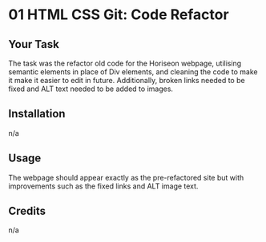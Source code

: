 # 01 HTML CSS Git: Code Refactor

## Your Task

The task was the refactor old code for the Horiseon webpage, utilising semantic elements in place of Div elements, and cleaning the code to make it make it easier to edit in future.  Additionally, broken links needed to be fixed and ALT text needed to be added to images.

## Installation

n/a

## Usage

The webpage should appear exactly as the pre-refactored site but with improvements such as the fixed links and ALT image text.

## Credits

n/a
